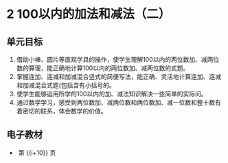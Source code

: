 # 2 100以内的加法和减法（二）

## 单元目标

1. 借助小棒、圆片等直观学具的操作，使学生理解100以内的两位数加、减两位数的算理，能正确地计算100以内的两位数加、减两位数的式题。
2. 掌握连加、连减和加减混合竖式的简便写法，能正确、灵活地计算连加、连减和加减混合式题(包括含有小括号的。
3. 使学生能够运用所学的100以内的加、减法知识解决一些简单的实际问。
4. 通过数学学习，感受到两位数加、减两位数和两位数加、减一位数和整十数有着密切的联系，体会数学的价值。


## 电子教材

<ul class="ebook">
  <li v-for="i in 27">
    <img :src="imgscr+(i+10)+'-m.jpg'" :data-zoom-src="imgscr+(i+10)+'.jpg'" >
    <span>第 {{i+10}} 页</span>
  </li>
</ul>

